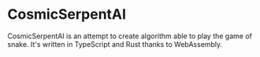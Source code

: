 # CosmicSerpentAI
 CosmicSerpentAI is an attempt to create algorithm able to play the game of snake. It's written in TypeScript and Rust thanks to WebAssembly.
